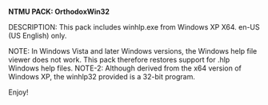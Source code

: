 **NTMU PACK: OrthodoxWin32**

DESCRIPTION: This pack includes winhlp.exe from Windows XP X64. en-US (US English) only.

NOTE: In Windows Vista and later Windows versions, the Windows help file viewer does not work. This pack therefore restores support for .hlp Windows help files.
NOTE-2: Although derived from the x64 version of Windows XP, the winhlp32 provided is a 32-bit program.

Enjoy!
